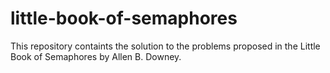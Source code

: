 # little-book-of-semaphores
This repository containts the solution to the problems proposed in the Little Book of Semaphores by Allen B. Downey.
